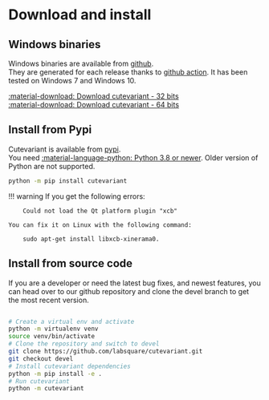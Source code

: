 # Download and install

## Windows binaries

Windows binaries are available from [github](https://github.com/labsquare/cutevariant/releases).    
They are generated for each release thanks to [github action](https://github.com/labsquare/cutevariant/actions).
It has been tested on Windows 7 and Windows 10. 

[:material-download: Download cutevariant - 32 bits](https://github.com/labsquare/cutevariant/releases/latest/download/cutevariant-standalone-x86.zip)    
[:material-download: Download cutevariant - 64 bits](https://github.com/labsquare/cutevariant/releases/latest/download/cutevariant-standalone-x64.zip)


## Install from Pypi

Cutevariant is available from [pypi](https://pypi.org/project/cutevariant/).     
You need [:material-language-python: Python 3.8 or newer](https://www.python.org/). Older version of Python are not supported. 

```bash
python -m pip install cutevariant
```

!!! warning
    If you get the following errors:

        Could not load the Qt platform plugin "xcb"

    You can fix it on Linux with the following command:
    
        sudo apt-get install libxcb-xinerama0.


## Install from source code

If you are a developer or need the latest bug fixes, and newest features, you can head over to our github repository and clone the devel branch to get the most recent version.

```bash

# Create a virtual env and activate
python -m virtualenv venv
source venv/bin/activate
# Clone the repository and switch to devel
git clone https://github.com/labsquare/cutevariant.git
git checkout devel
# Install cutevariant dependencies  
python -m pip install -e . 
# Run cutevariant 
python -m cutevariant 

```

